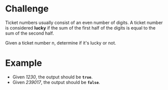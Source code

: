 # Challenge
Ticket numbers usually consist of an even number of digits.
A ticket number is considered **lucky** if the sum of the first half of the digits is equal to the sum of the second half.

Given a ticket number n, determine if it's lucky or not.

# Example
- Given *1230*, the output should be **`true`**.
- Given *239017*, the output should be **`false`**.
